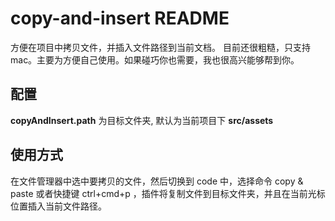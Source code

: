 # copy-and-insert README

方便在项目中拷贝文件，并插入文件路径到当前文档。
目前还很粗糙，只支持 mac。主要为方便自己使用。如果碰巧你也需要，我也很高兴能够帮到你。

## 配置

**copyAndInsert.path** 为目标文件夹, 默认为当前项目下 **src/assets**

## 使用方式

在文件管理器中选中要拷贝的文件，然后切换到 code 中，选择命令 copy & paste 或者快捷键 ctrl+cmd+p ，插件将复制文件到目标文件夹，并且在当前光标位置插入当前文件路径。
